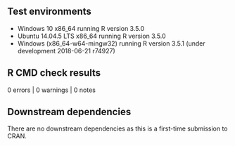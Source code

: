 ## Test environments
* Windows 10 x86_64 running R version 3.5.0
* Ubuntu 14.04.5 LTS x86_64 running R version 3.5.0
* Windows (x86_64-w64-mingw32) running R version 3.5.1 (under development 2018-06-21 r74927)

## R CMD check results
0 errors | 0 warnings | 0 notes

## Downstream dependencies
There are no downstream dependencies as this is a first-time submission to CRAN.
